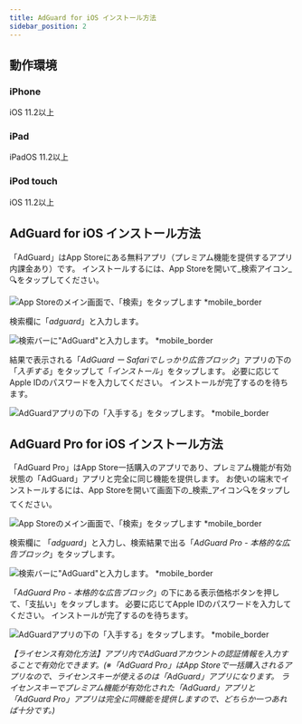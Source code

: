 ```yaml
---
title: AdGuard for iOS インストール方法
sidebar_position: 2
---
```


## 動作環境

### iPhone

iOS 11.2以上

### iPad

iPadOS 11.2以上

### iPod touch

iOS 11.2以上

## AdGuard for iOS インストール方法

「AdGuard」はApp Storeにある無料アプリ（プレミアム機能を提供するアプリ内課金あり）です。 インストールするには、App Storeを開いて_検索アイコン_🔍をタップしてください。

![App Storeのメイン画面で、「検索」をタップします *mobile_border](https://cdn.adtidy.org/public/Adguard/kb/installation/iOS/en/1.png)

検索欄に「_adguard_」と入力します。

![検索バーに"AdGuard"と入力します。 *mobile_border](https://cdn.adtidy.org/public/Adguard/kb/installation/iOS/en/2.png)

結果で表示される「_AdGuard ー Safariでしっかり広告ブロック_」アプリの下の「_入手する_」をタップして「_インストール_」をタップします。 必要に応じてApple IDのパスワードを入力してください。 インストールが完了するのを待ちます。

![AdGuardアプリの下の「入手する」をタップします。 *mobile_border](https://cdn.adtidy.org/public/Adguard/kb/installation/iOS/en/3.png)

## AdGuard Pro for iOS インストール方法

「AdGuard Pro」はApp Store一括購入のアプリであり、プレミアム機能が有効状態の「AdGuard」アプリと完全に同じ機能を提供します。 お使いの端末でインストールするには、App Storeを開いて画面下の_検索_アイコン🔍をタップしてください。

![App Storeのメイン画面で、「検索」をタップします *mobile_border](https://cdn.adtidy.org/public/Adguard/kb/installation/iOS/en/1.png)

検索欄に 「_adguard_」と入力し、検索結果で出る「_AdGuard Pro - 本格的な広告ブロック_」をタップします。

![検索バーに"AdGuard"と入力します。 *mobile_border](https://cdn.adtidy.org/public/Adguard/kb/installation/iOS/en/2.png)

「_AdGuard Pro - 本格的な広告ブロック_」の下にある表示価格ボタンを押して、「支払い」をタップします。 必要に応じてApple IDのパスワードを入力してください。 インストールが完了するのを待ちます。

![AdGuardアプリの下の「入手する」をタップします。 *mobile_border](https://cdn.adtidy.org/public/Adguard/kb/installation/iOS/en/3.png)

*【ライセンス有効化方法】アプリ内でAdGuardアカウントの認証情報を入力することで有効化できます。(※「AdGuard Pro」はApp Storeで一括購入されるアプリなので、ライセンスキーが使えるのは「AdGuard」アプリになります。 ライセンスキーでプレミアム機能が有効化された「AdGuard」アプリと「AdGuard Pro」アプリは完全に同機能を提供しますので、どちらか一つあれば十分です。)*
